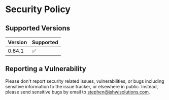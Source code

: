 # Security Policy

## Supported Versions

| Version | Supported          |
|---------|--------------------|
| 0.64.1  | :white_check_mark: |

## Reporting a Vulnerability

Please don't report security related issues, vulnerabilities, or bugs
including sensitive information to the issue tracker, or elsewhere in
public. Instead, please send sensitive bugs by email to
<stephen@jshwisolutions.com>.
